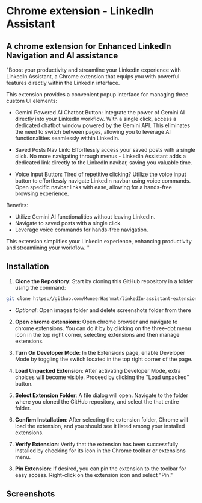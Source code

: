 # Chrome extension - LinkedIn Assistant
## A chrome extension for Enhanced LinkedIn Navigation and AI assistance

"Boost your productivity and streamline your LinkedIn experience with LinkedIn Assistant, a Chrome extension that equips you with powerful features directly within the LinkedIn interface.

This extension provides a convenient popup interface for managing three custom UI elements:
- Gemini Powered AI Chatbot Button: Integrate the power of Gemini AI directly into your LinkedIn workflow. With a single click, access a dedicated chatbot window powered by the Gemini API. This eliminates the need to switch between pages, allowing you to leverage AI functionalities seamlessly within LinkedIn.

- Saved Posts Nav Link: Effortlessly access your saved posts with a single click. No more navigating through menus - LinkedIn Assistant adds a dedicated link directly to the LinkedIn navbar, saving you valuable time.

- Voice Input Button: Tired of repetitive clicking? Utilize the voice input button to effortlessly navigate LinkedIn navbar using voice commands. Open specific navbar links with ease, allowing for a hands-free browsing experience.



Benefits:
- Utilize Gemini AI functionalities without leaving LinkedIn.
- Navigate to saved posts with a single click.
- Leverage voice commands for hands-free navigation.

This extension simplifies your LinkedIn experience, enhancing productivity and streamlining your workflow. "


## Installation

1) **Clone the Repository**: Start by cloning this GitHub repository in a folder using the command:
``` bash
git clone https://github.com/MuneerHashmat/linkedIn-assistant-extension.git
```
- *Optional*: Open images folder and delete screenshots folder from there

2) **Open chrome extensions**: Open chrome browser and navigate to chrome extensions. You can do it by  by clicking on the three-dot menu icon in the top right corner, selecting extensions and then manage extensions.

3) **Turn On Developer Mode**: In the Extensions page, enable Developer Mode by toggling the switch located in the top right corner of the page.

4) **Load Unpacked Extension**: After activating Developer Mode, extra choices will become visible. Proceed by clicking the "Load unpacked" button.

5) **Select Extension Folder**: A file dialog will open. Navigate to the folder where you cloned the GitHub repository, and select the that entire folder.

6) **Confirm Installation**: After selecting the extension folder, Chrome will load the extension, and you should see it listed among your installed extensions.

7)  **Verify Extension**: Verify that the extension has been successfully installed by checking for its icon in the Chrome toolbar or extensions menu.

8)  **Pin Extension**: If desired, you can pin the extension to the toolbar for easy access. Right-click on the extension icon and select "Pin."

## Screenshots

